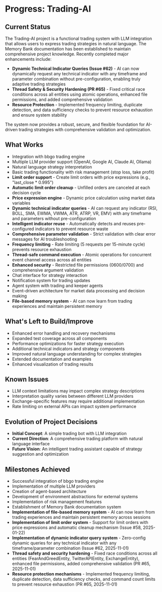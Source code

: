 # Progress: Trading-AI

## Current Status
The Trading-AI project is a functional trading system with LLM integration that allows users to express trading strategies in natural language. The Memory Bank documentation has been established to maintain comprehensive project knowledge. Recently completed major enhancements include:

- **Dynamic Technical Indicator Queries (Issue #62)** - AI can now dynamically request any technical indicator with any timeframe and parameter combination without pre-configuration, enabling truly adaptive trading strategies
- **Thread Safety & Security Hardening (PR #65)** - Fixed critical race conditions across all entities using atomic operations, enhanced file permissions, and added comprehensive validation
- **Resource Protection** - Implemented frequency limiting, duplicate detection, and data sufficiency checks to prevent resource exhaustion and ensure system stability

The system now provides a robust, secure, and flexible foundation for AI-driven trading strategies with comprehensive validation and optimization.

## What Works
- Integration with bbgo trading engine
- Multiple LLM provider support (OpenAI, Google AI, Claude AI, Ollama)
- Natural language strategy interpretation
- Basic trading functionality with risk management (stop loss, take profit)
- **Limit order support** - Create limit orders with price expressions (e.g., "last_close * 0.995")
- **Automatic limit order cleanup** - Unfilled orders are canceled at each decision cycle
- **Price expression engine** - Dynamic price calculation using market data variables
- **Dynamic technical indicator queries** - AI can request any indicator (RSI, BOLL, SMA, EWMA, VWMA, ATR, ATRP, VR, EMV) with any timeframe and parameters without pre-configuration
- **Intelligent indicator reuse** - Automatically detects and reuses pre-configured indicators to prevent resource waste
- **Comprehensive parameter validation** - Strict validation with clear error messages for AI troubleshooting
- **Frequency limiting** - Rate limiting (5 requests per 15-minute cycle) prevents resource exhaustion
- **Thread-safe command execution** - Atomic operations for concurrent event channel access across all entities
- **Enhanced security** - Restricted file permissions (0600/0700) and comprehensive argument validation
- Chat interface for strategy interaction
- Notification system for trading updates
- Agent system with trading and keeper agents
- Event-driven architecture for market data processing and decision making
- **File-based memory system** - AI can now learn from trading experiences and maintain persistent memory

## What's Left to Build/Improve
- Enhanced error handling and recovery mechanisms
- Expanded test coverage across all components
- Performance optimizations for faster strategy execution
- Additional technical indicators and strategy components
- Improved natural language understanding for complex strategies
- Extended documentation and examples
- Enhanced visualization of trading results

## Known Issues
- LLM context limitations may impact complex strategy descriptions
- Interpretation quality varies between different LLM providers
- Exchange-specific features may require additional implementation
- Rate limiting on external APIs can impact system performance

## Evolution of Project Decisions
- **Initial Concept**: A simple trading bot with LLM integration
- **Current Direction**: A comprehensive trading platform with natural language interface
- **Future Vision**: An intelligent trading assistant capable of strategy suggestion and optimization

## Milestones Achieved
- Successful integration of bbgo trading engine
- Implementation of multiple LLM providers
- Creation of agent-based architecture
- Development of environment abstractions for external systems
- Implementation of risk management features
- Establishment of Memory Bank documentation system
- **Implementation of file-based memory system** - AI can now learn from trading experiences and maintain persistent memory across sessions
- **Implementation of limit order system** - Support for limit orders with price expressions and automatic cleanup mechanism (Issue #58, 2025-01-22)
- **Implementation of dynamic indicator query system** - Zero-config dynamic queries for any technical indicator with any timeframe/parameter combination (Issue #62, 2025-11-01)
- **Thread safety and security hardening** - Fixed race conditions across all entities (FearAndGreedEntity, TwitterAPIEntity, ExchangeEntity), enhanced file permissions, added comprehensive validation (PR #65, 2025-11-01)
- **Resource protection mechanisms** - Implemented frequency limiting, duplicate detection, data sufficiency checks, and command count limits to prevent resource exhaustion (PR #65, 2025-11-01)
